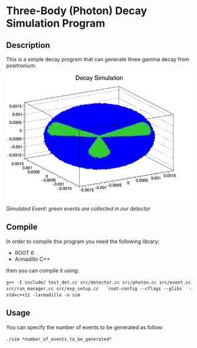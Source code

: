 # Three-Body (Photon) Decay Simulation Program

## Description

This is a simple decay program that can generate three gamma decay from positronium.

![Alt text](info/splash.png "sim splash")

*Simulated Event: green events are collected in our detector*

## Compile

In order to compile this program you need the following library:

* ROOT 6
* Armadillo C++

then you can compile it using:


`g++ -I include/ test_det.cc src/detector.cc src/photon.cc src/event.cc src/run_manager.cc src/exp_setup.cc   `\``root-config --cflags --glibs`\``  -std=c++11 -larmadillo -o sim`


## Usage

You can specify the number of events to be generated as follow:

`./sim *number_of_events_to_be_generated*`
